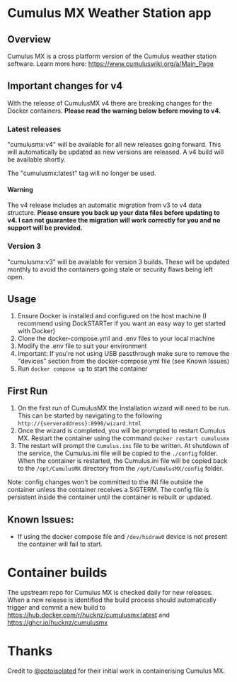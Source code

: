 # Cumulus MX Weather Station app

## Overview
Cumulus MX is a cross platform version of the Cumulus weather station software. Learn more here: https://www.cumuluswiki.org/a/Main_Page

## Important changes for v4 ##

With the release of CumulusMX v4 there are breaking changes for the Docker containers. **Please read the warning below before moving to v4.**

### Latest releases ###
"cumulusmx:v4" will be available for all new releases going forward. This will automatically be updated as new versions are released. A v4 build will be available shortly. 

The "cumulusmx:latest" tag will no longer be used. 

#### Warning ####
The v4 release includes an automatic migration from v3 to v4 data structure. **Please ensure you back up your data files before updating to v4. I can not guarantee the migration will work correctly for you and no support will be provided.**

### Version 3 ###
"cumulusmx:v3" will be available for version 3 builds. These will be updated monthly to avoid the containers going stale or security flaws being left open. 

## Usage
1. Ensure Docker is installed and configured on the host machine (I recommend using DockSTARTer if you want an easy way to get started with Docker)
2. Clone the docker-compose.yml and .env files to your local machine
3. Modify the .env file to suit your environment
4. Important: If you're not using USB passthrough make sure to remove the "devices" section from the docker-compose.yml file (see Known Issues)
5. Run `docker compose up` to start the container

## First Run
1. On the first run of CumulusMX the Installation wizard will need to be run. This can be started by navigating to the following `http://{serveraddress}:8998/wizard.html`
2. Once the wizard is completed, you will be prompted to restart Cumulus MX. Restart the container using the command `docker restart cumulusmx`
3. The restart will prompt the `Cumulus.ini` file to be written. At shutdown of the service, the Cumulus.ini file will be copied to the `./config` folder. When the container is restarted, the Cumulus.ini file will be copied back to the `/opt/CumulusMX` directory from the `/opt/CumulusMX/config` folder.

Note: config changes won't be committed to the INI file outside the container unless the container receives a SIGTERM. The config file is persistent inside the container until the container is rebuilt or updated.

## Known Issues:
* If using the docker compose file and `/dev/hidraw0` device is not present the container will fail to start.

# Container builds
The upstream repo for Cumulus MX is checked daily for new releases. When a new release is identified the build process should automatically trigger and commit a new build to https://hub.docker.com/r/hucknz/cumulusmx:latest and https://ghcr.io/hucknz/cumulusmx

# Thanks

Credit to [@optoisolated](https://github.com/optoisolated/MXWeather) for their initial work in containerising Cumulus MX. 
